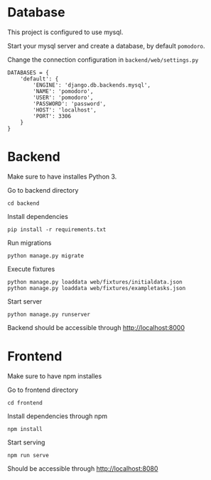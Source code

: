 # Database

This project is configured to use mysql.

Start your mysql server and create a database, by default `pomodoro`.

Change the connection configuration in `backend/web/settings.py`

```
DATABASES = {
    'default': {
        'ENGINE': 'django.db.backends.mysql',
        'NAME': 'pomodoro',
        'USER': 'pomodoro',
        'PASSWORD': 'password',
        'HOST': 'localhost',
        'PORT': 3306
    }
}
```

# Backend

Make sure to have installes Python 3.

Go to backend directory

`cd backend`

Install dependencies

`pip install -r requirements.txt`

Run migrations

`python manage.py migrate`

Execute fixtures

```
python manage.py loaddata web/fixtures/initialdata.json
python manage.py loaddata web/fixtures/exampletasks.json
```

Start server

`python manage.py runserver`

Backend should be accessible through [http://localhost:8000](http://localhost:8000)

# Frontend

Make sure to have npm installes

Go to frontend directory

`cd frontend`

Install dependencies through npm

`npm install`

Start serving

`npm run serve`

Should be accessible through [http://localhost:8080](http://localhost:8080)
